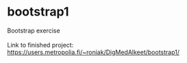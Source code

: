 ﻿# bootstrap1
Bootstrap exercise</br></br>
Link to finished project: https://users.metropolia.fi/~roniak/DigMedAlkeet/bootstrap1/
